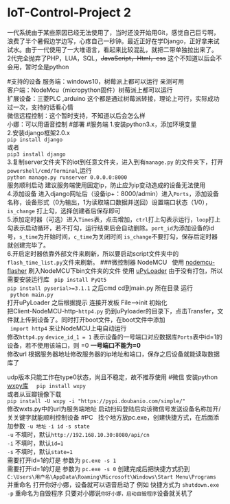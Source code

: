 # IoT-Control-Project 2 
一代系统由于某些原因已经无法使用了，当时还没开始用Git，感觉自己巨亏啊，浪费了半个暑假边学边写，心疼自己一秒钟。最近正好在学Django，正好拿来试试水。由于一代使用了一大堆语言，看起来比较混乱，就把二带单独拉出来了。  
2代完全抛弃了PHP，LUA，SQL，<del>JavaScript，Html，css</del>  这个不知道以后会不会用，暂时全是python

#支持的设备
服务端：windows10，树莓派上都可以运行 亲测可用  
客户端：NodeMcu（micropython固件）树莓派上都可以运行  
扩展设备：三菱PLC ,arduino 这个都是通过树莓派转接，理论上可行，实际成功过一次，支持的话看心情  
微信远程控制：这个暂时支持，不知道以后会怎么样  
小娜：可以用语音控制
#部署
#服务端
1.安装python3.x，添加环境变量  
2.安装django框架2.0.x  
``` pip install django ```  
或者  
```pip3 install django ```  
3.复制server文件夹下的iot到任意文件夹，进入到有```manage.py``` 的文件夹下，打开```powershell/cmd/Terminal```,运行  
```python manage.py runserver 0.0.0.0:8000```  
服务顺利启动 建议服务端使用固定ip，防止应为ip变动造成的设备无法使用  
4.添加设备 进入django网址后（设备ip+：8000/admin）进入```Ports```，添加设备名称，设备形式（0为输出，1为读取端口数据并送回）设置端口状态（1/0），```is_change``` 打上勾，选择创建者后保存即可  
5.添加定时器（可选）进入```Times```表，点击增加，```ctrl```打上勾表示运行，```loop```打上勾表示启动循环，若不打勾，运行结束后会自动删除。```port_id```为添加设备的id号，```s_time```为开始时间，```c_time```为关闭时间 ```is_change```不要打勾，保存后定时器就创建完毕了。  
6.开启定时器依靠外部文件来刷新，所以要启动script文件夹中的```flash_time_list.py```文件来刷新。
###微控制器 NodeMCU  
使用 [nodemcu-flasher](https://github.com/nodemcu/nodemcu-flasher) 刷入NodeMCU下bin文件夹的文件 
使用 [uPyLoader](https://github.com/BetaRavener/uPyLoader) 由于没有打包，所以需要安装运行库  
```pip install PyQt5```   
```pip install pyserial>=3.1.1```
之后cmd cd到main.py 所在目录 运行  
``` python main.py```  
打开uPyLoader 之后根据提示 连接开发板 File—>init 初始化  
把Client-NodeMCU-http-```http4.py``` 扔到uPyloader的目录下，点击Transfer，文件就上传到设备了。同时打开boot文件，在boot文件中添加  
``` import http4```
来让NodeMCU上电自动运行  
修改```http4.py``` ```device_id_1 = 1``` 表示设备的一号端口对应数据库```Ports```表中id=1的设备，若不使用该端口，则 =0 **一号端口不能为=0**  
修改url 根据服务器地址修改服务器的ip地址和端口，保存之后设备就能读取数据库了  
  
udp版本只能工作在type0状态，尚且不稳定，故不推荐使用
#微信
安装python [wxpy库](https://github.com/youfou/wxpy)  
``` pip install wxpy```  
或者从豆瓣镜像下载  
```pip install -U wxpy -i "https://pypi.doubanio.com/simple/"```  
修改wxts.py中的url为服务端地址 启动扫码登陆后向该微信号发送设备名称加开/关关键字就能顺利控制设备
#PC  
找个地方放pc.exe，创建快捷方式，在后面添加参数 ```-u 地址``` ```-i id``` ```-s state```  
```-u``` 不填时，默认```http://192.168.10.30:8080/api/cn```  
```-i``` 不填时，默认```id=1```  
```-s``` 不填时，默认```state=1```  
需要打开id=1的灯是 参数为 ```pc.exe -s 1```  
需要打开id=1的灯是 参数为 ```pc.exe -s 0```
创建完成后把快捷方式扔到  
``` C:\Users\用户名\AppData\Roaming\Microsoft\Windows\Start Menu\Programs ```  
并重命名 打开你好小娜，设备就可以语音启动了 
例如 快捷方式为 ```shutdown.exe -p``` 重命名为自毁程序 只要对小娜说```你好小娜，启动自毁程序```设备就关机了

